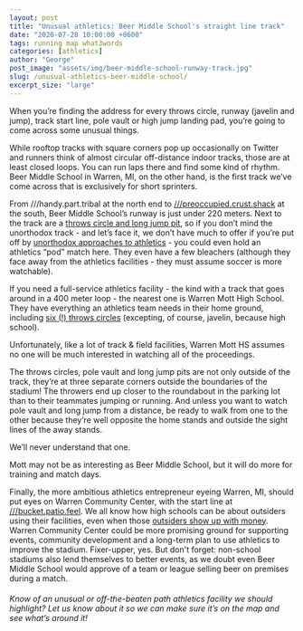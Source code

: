 ```yaml
---
layout: post
title: "Unusual athletics: Beer Middle School's straight line track"
date: "2020-07-28 10:00:00 +0600"
tags: running map what3words
categories: [athletics]
author: "George"
post_image: "assets/img/beer-middle-school-runway-track.jpg"
slug: /unusual-athletics-beer-middle-school/
excerpt_size: "large"
---
```


When you’re finding the address for every throws circle, runway (javelin and jump), track start line, pole vault or high jump landing pad, you’re going to come across some unusual things.

While rooftop tracks with square corners pop up occasionally on Twitter and runners think of almost circular off-distance indoor tracks, those are at least closed loops. You can run laps there and find some kind of rhythm. Beer Middle School in Warren, MI, on the other hand, is the first track we’ve come across that is exclusively for short sprinters.

From ///handy.part.tribal at the north end to [///preoccupied.crust.shack](https://map.what3words.com/preoccupied.crust.shack) at the south, Beer Middle School’s runway is just under 220 meters. Next to the track are a [throws circle and long jump pit](https://nalathletics.com/map/stadium/beer-middle-school), so if you don’t mind the unorthodox track - and let’s face it, we don’t have much to offer if you’re put off by [unorthodox approaches to athletics](https://nalathletics.com/blog/2020/04/20/what-will-nalathletics-teams-look-like) - you could even hold an athletics “pod” match here. They even have a few bleachers (although they face away from the athletics facilities - they must assume soccer is more watchable).

If you need a full-service athletics facility - the kind with a track that goes around in a 400 meter loop - the nearest one is Warren Mott High School. They have everything an athletics team needs in their home ground, including [six (!) throws circles](https://nalathletics.com/map/stadium/11568) (excepting, of course, javelin, because high school).

Unfortunately, like a lot of track & field facilities, Warren Mott HS assumes no one will be much interested in watching all of the proceedings.

The throws circles, pole vault and long jump pits are not only outside of the track, they’re at three separate corners outside the boundaries of the stadium! The throwers end up closer to the roundabout in the parking lot than to their teammates jumping or running. And unless you want to watch pole vault and long jump from a distance, be ready to walk from one to the other because they’re well opposite the home stands and outside the sight lines of the away stands.

We’ll never understand that one.

Mott may not be as interesting as Beer Middle School, but it will do more for training and match days.

Finally, the more ambitious athletics entrepreneur eyeing Warren, MI, should put eyes on Warren Community Center, with the start line at [///bucket.patio.feel](https://map.what3words.com/bucket.patio.feel). We all know how high schools can be about outsiders using their facilities, even when those [outsiders show up with money](https://nalathletics.com/blog/2020/03/18/nalathletics-whats-in-it-for-me-coaches). Warren Community Center could be more promising ground for supporting events, community development and a long-term plan to use athletics to improve the stadium. Fixer-upper, yes. But don't forget: non-school stadiums also lend themselves to better events, as we doubt even Beer Middle School would approve of a team or league selling beer on premises during a match.

<h6>Know of an unusual or off-the-beaten path athletics facility we should highlight? Let us know about it so we can make sure it’s on the map and see what’s around it!</h6>
